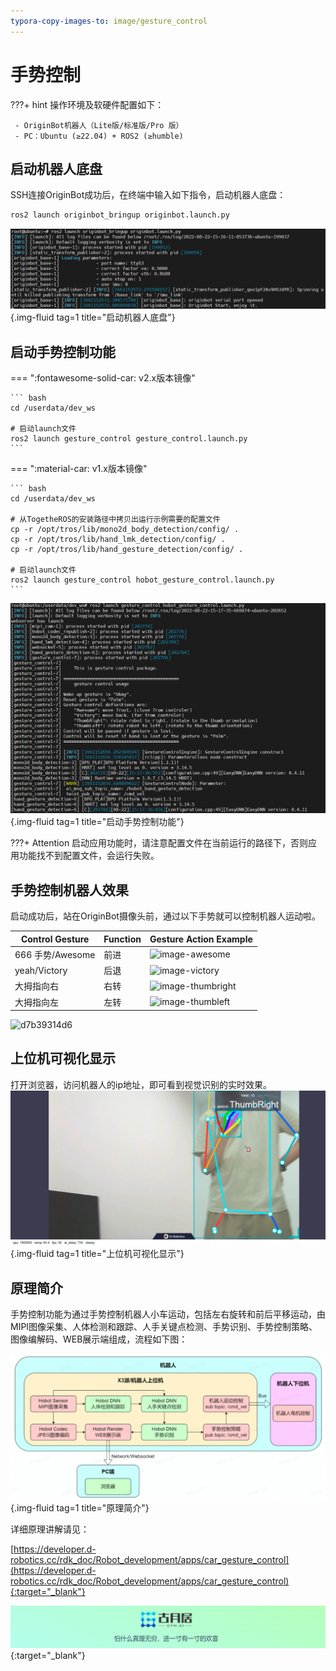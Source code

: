 ```yaml
---
typora-copy-images-to: image/gesture_control
---
```


# **手势控制**

???+ hint
    操作环境及软硬件配置如下：
    

     - OriginBot机器人（Lite版/标准版/Pro 版）
     - PC：Ubuntu (≥22.04) + ROS2 (≥humble)



## **启动机器人底盘**

SSH连接OriginBot成功后，在终端中输入如下指令，启动机器人底盘：

```bash
ros2 launch originbot_bringup originbot.launch.py
```

![image-20220822151626109](../../assets/img/navigation/image-20220822151626109.png){.img-fluid tag=1 title="启动机器人底盘"}



## **启动手势控制功能**

=== ":fontawesome-solid-car: v2.x版本镜像"

    ``` bash
    cd /userdata/dev_ws
    
    # 启动launch文件
    ros2 launch gesture_control gesture_control.launch.py
    ```

=== ":material-car: v1.x版本镜像"

    ``` bash
    cd /userdata/dev_ws
    
    # 从TogetheROS的安装路径中拷贝出运行示例需要的配置文件
    cp -r /opt/tros/lib/mono2d_body_detection/config/ .
    cp -r /opt/tros/lib/hand_lmk_detection/config/ .
    cp -r /opt/tros/lib/hand_gesture_detection/config/ .
    
    # 启动launch文件
    ros2 launch gesture_control hobot_gesture_control.launch.py
    ```

![image-20220822151747385](../../assets/img/gesture_control/image-20220822151747385.png){.img-fluid tag=1 title="启动手势控制功能"}

???+ Attention
    启动应用功能时，请注意配置文件在当前运行的路径下，否则应用功能找不到配置文件，会运行失败。



## **手势控制机器人效果**

启动成功后，站在OriginBot摄像头前，通过以下手势就可以控制机器人运动啦。



|Control Gesture	|Function	|Gesture Action Example|
|-|-|-|
|666 手势/Awesome|	前进|	![image-awesome](https://developer.d-robotics.cc/rdk_doc/assets/images/image-awesome-a47b44f9f6d0425d7e88ec2f05b64d16.jpeg)|
|yeah/Victory|	后退|	![image-victory](https://developer.d-robotics.cc/rdk_doc/assets/images/image-victory-13c483b7b905156f2c5ced2abf0edaee.jpeg)|
|大拇指向右|	右转|	![image-thumbright](https://developer.d-robotics.cc/rdk_doc/assets/images/image-thumbright-ec85f3a3a20cd2b2944e284e318adb11.jpeg)|
|大拇指向左|	左转	|![image-thumbleft](https://developer.d-robotics.cc/rdk_doc/assets/images/image-thumbleft-dc4842190d5dcf6b2f96907125df97dd.jpeg)|


![d7b39314d6](../../assets/img/gesture_control/d7b39314d6.gif)




## **上位机可视化显示**

打开浏览器，访问机器人的ip地址，即可看到视觉识别的实时效果。
![image-20220922173203208](../../assets/img/gesture_control/Clip_2024-09-14_18-52-33.png){.img-fluid tag=1 title="上位机可视化显示"}



## **原理简介**

手势控制功能为通过手势控制机器人小车运动，包括左右旋转和前后平移运动，由MIPI图像采集、人体检测和跟踪、人手关键点检测、手势识别、手势控制策略、图像编解码、WEB展示端组成，流程如下图：

![20220922181402](../../assets/img/gesture_control/20220922181402.png){.img-fluid tag=1 title="原理简介"}

详细原理讲解请见：

[https://developer.d-robotics.cc/rdk_doc/Robot_development/apps/car_gesture_control](https://developer.d-robotics.cc/rdk_doc/Robot_development/apps/car_gesture_control){:target="_blank"}

[![图片1](../../assets/img/footer.png)](https://www.guyuehome.com/){:target="_blank"}

